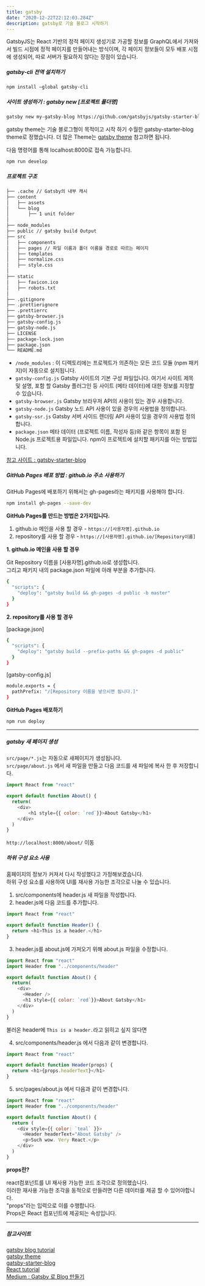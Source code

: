 ```yaml
---
title: gatsby
date: "2020-12-22T22:12:03.284Z"
description: gatsby로 기술 블로그 시작하기
---
```


GatsbyJS는 React 기반의 정적 페이지 생성기로
가공할 정보를 GraphQL에서 가져와서 빌드 시점에 정적 페이지를 만들어내는 방식이며,
각 페이지 정보들이 모두 배포 시점에 생성되어, 따로 서버가 필요하지 않다는 장점이 있습니다.

##### gatsby-cli 전역 설치하기
```bash
npm install —global gatsby-cli
```

##### 사이트 생성하기 : gatsby new [프로젝트 폴더명]
```bash
gatsby new my-gatsby-blog https://github.com/gatsbyjs/gatsby-starter-blog
```

gatsby theme는 기술 블로그형이 목적이고 시작 하기 수월한 gatsby-starter-blog theme로 정했습니다.
더 많은 Theme는 [gatsby theme](https://www.gatsbyjs.com/starters/?v=2) 참고하면 됩니다.

다음 명령어를 통해 localhost:8000로 접속 가능합니다.
```bash
npm run develop
```

##### 프로젝트 구조
```bash
├── .cache // Gatsby의 내부 캐시
├── content
│   ├── assets
│   └── blog
│       ├── 1 unit folder
│
├── node_modules
├── public // gatsby build Output
├── src
│   ├── components
│   ├── pages // 파일 이름과 폴더 이름을 경로로 따르는 페이지
│   ├── templates
│   ├── normalize.css
│   ├── style.css
│
├── static
│   ├── favicon.ico
│   ├── robots.txt
│
├── .gitignore
├── .prettierignore
├── .prettierrc
├── gatsby-browser.js
├── gatsby-config.js
├── gatsby-node.js
├── LICENSE
├── package-lock.json
├── package.json
└── README.md
```
- `/node_modules` : 이 디렉토리에는 프로젝트가 의존하는 모든 코드 모듈 (npm 패키지)이 자동으로 설치됩니다.
- `gatsby-config.js`
    Gatsby 사이트의 기본 구성 파일입니다.
    여기서 사이트 제목 및 설명, 포함 할 Gatsby 플러그인 등 사이트 (메타 데이터)에 대한 정보를 지정할 수 있습니다.
- `gatsby-browser.js`
    Gatsby 브라우저 API의 사용이 있는 경우 사용합니다.
- `gatsby-node.js`
    Gatsby 노드 API 사용이 있을 경우의 사용법을 정의합니다.
- `gatsby-ssr.js`
    Gatsby 서버 사이드 렌더링 API 사용이 있을 경우의 사용법 정의합니다.
- `package.json`
    메타 데이터 (프로젝트 이름, 작성자 등)와 같은 항목이 포함 된 Node.js 프로젝트용 파일입니다.
    npm이 프로젝트에 설치할 패키지를 아는 방법입니다.

[참고 사이트 : gatsby-starter-blog](https://github.com/gatsbyjs/gatsby-starter-blog)

##### GitHub Pages 배포 방법 : github.io 주소 사용하기
GitHub Pages에 배포하기 위해서는 gh-pages라는 패키지를 사용해야 합니다.
```bash
npm install gh-pages --save-dev
```

**GitHub Pages를 만드는 방법은 2가지입니다.**
1. github.io 메인을 사용 할 경우 - `https://[사용자명].github.io`
2. repository를 사용 할 경우 - `https://[사용자명].github.io/[Repository이름]`

**1. github.io 메인을 사용 할 경우**

Git Repository 이름을 [사용자명].github.io로 생성합니다.  
그리고 패키지 내의 package.json 파일에 아래 부분을 추가합니다.
```bash
{
  "scripts": {
    "deploy": "gatsby build && gh-pages -d public -b master"
  }
}
```

**2. repository를 사용 할 경우**

[package.json]
```bash
{
  "scripts": {
    "deploy": "gatsby build --prefix-paths && gh-pages -d public"
  }
}
```
[gatsby-config.js]
```bash
module.exports = {
  pathPrefix: "/[Repository 이름을 넣으시면 됩니다.]"
}
```

**GitHub Pages 배포하기**
```bash
npm run deploy
```

---

##### gatsby 새 페이지 생성

`src/page/*.js`는 자동으로 새페이지가 생성됩니다.  
`src/page/about.js` 에서 새 파일을 만들고 다음 코드를 새 파일에 복사 한 후 저장합니다.
```js
import React from "react"

export default function About() {
  return(
    <div>
	    <h1 style={{ color: `red`}}>About Gatsby</h1>
    </div>
  )
}
```

`http://localhost:8000/about/` 이동


##### 하위 구성 요소 사용

홈페이지의 정보가 커져서 다시 작성했다고 가정해보겠습니다.  
하위 구성 요소를 사용하여 UI를 재사용 가능한 조각으로 나눌 수 있습니다. 
1. src/components에 header.js 새 파일을 작성합니다.
2. header.js에 다음 코드를 추가합니다.

```javascript
import React from "react"

export default function Header() {
  return <h1>This is a header.</h1>
}
```

3. header.js를 about.js에 가져오기 위해 about.js 파일을 수정합니다.

```javascript
import React from "react"
import Header from "../components/header"

export default function About() {
  return(
    <div>
      <Header />
      <h1 style={{ color: `red`}}>About Gatsby</h1>
    </div>
  )
}
```
불러온 header에 `This is a header.`라고 읽히고 싶지 않다면

4. src/components/header.js 에서 다음과 같이 변경합니다.

```javascript
import React from "react"

export default function Header(props) {
  return <h1>{props.headerText}</h1>
}
```

5. src/pages/about.js 에서 다음과 같이 변경합니다.

```javascript
import React from "react"
import Header from "../components/header"

export default function About() {
  return (
    <div style={{ color: `teal` }}>
      <Header headerText="About Gatsby" />
      <p>Such wow. Very React.</p>
    </div>
  )
}
```

**props란?**

react컴포넌트를 UI 재사용 가능한 코드 조각으로 정의했습니다.  
이러한 재사용 가능한 조각을 동적으로 만들려면 다른 데이터를 제공 할 수 있어야합니다.  
"props"라는 입력으로 이를 수행합니다.  
Props은 React 컴포넌트에 제공되는 속성입니다.

---

##### 참고사이트
[gatsby blog tutorial](https://www.gatsbyjs.com/docs/tutorial/part-one/)  
[gatsby theme](https://www.gatsbyjs.com/starters/?v=2)  
[gatsby-starter-blog](https://github.com/gatsbyjs/gatsby-starter-blog)  
[React tutorial](https://ko.reactjs.org/docs/getting-started.html)  
[Medium : Gatsby 로 Blog 만들기](https://medium.com/@pks2974/gatsby-%EB%A1%9C-blog-%EB%A7%8C%EB%93%A4%EA%B8%B0-ac3eed48e068)